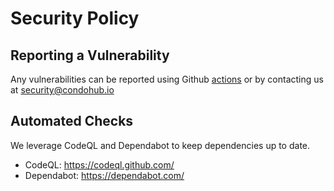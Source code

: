 # Security Policy

<!-- ## Supported Versions -->

## Reporting a Vulnerability

Any vulnerabilities can be reported using Github
[actions](https://github.com/condohub/condohub/issues) or by contacting us at
[security@condohub.io](mailto:security@condohub.io)

## Automated Checks

We leverage CodeQL and Dependabot to keep dependencies up to date.

- CodeQL: https://codeql.github.com/
- Dependabot: https://dependabot.com/
